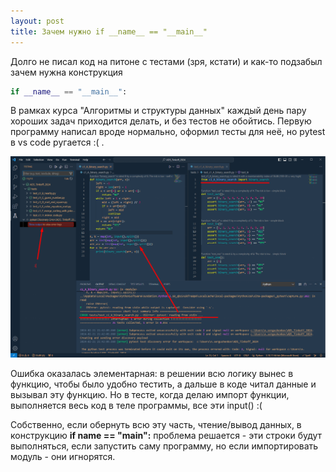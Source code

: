 ```yaml
---
layout: post
title: Зачем нужно if __name__ == "__main__"
---
```


Долго не писал код на питоне с тестами (зря, кстати) и как-то подзабыл зачем нужна конструкция 
```py
if __name__ == "__main__":
```
В рамках курса "Алгоритмы и структуры данных" каждый день пару хороших задач приходится делать, и без тестов не обойтись. Первую программу написал вроде нормально, оформил тесты для неё, но pytest в vs code ругается :( .

![](/./images/2024-02-21-if-name-main.png)

Ошибка оказалась элементарная: в решении всю логику вынес в функцию, чтобы было удобно тестить, а дальше в коде читал данные и вызывал эту функцию. Но в тесте, когда делаю импорт функции, выполняется весь код в теле программы, все эти input() :(

Собственно, если обернуть всю эту часть, чтение/вывод данных, в конструкцию **if __name__ == "__main__":** проблема решается - эти строки будут выполняться, если запустить саму программу, но если импортировать модуль - они игнорятся.